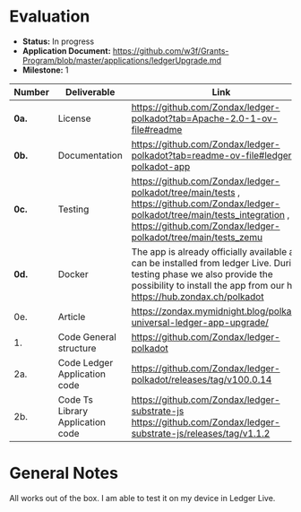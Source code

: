 # Evaluation

- **Status:** In progress
- **Application Document:** https://github.com/w3f/Grants-Program/blob/master/applications/ledgerUpgrade.md
- **Milestone:** 1

| Number | Deliverable | Link | Notes |
| ------------- | ------------- | ------------- |------------- |
| **0a.**| License | https://github.com/Zondax/ledger-polkadot?tab=Apache-2.0-1-ov-file#readme |  | 
| **0b.**  | Documentation | https://github.com/Zondax/ledger-polkadot?tab=readme-ov-file#ledger-polkadot-app | | 
| **0c.** | Testing | https://github.com/Zondax/ledger-polkadot/tree/main/tests , https://github.com/Zondax/ledger-polkadot/tree/main/tests_integration , https://github.com/Zondax/ledger-polkadot/tree/main/tests_zemu | Works
| **0d.** | Docker |The app is already officially available and can be installed from ledger Live. During testing phase we also provide the possibility to install the app from our hub https://hub.zondax.ch/polkadot | Works
| 0e. | Article | https://zondax.mymidnight.blog/polkadot-universal-ledger-app-upgrade/ |  |
| 1. | Code General structure |  https://github.com/Zondax/ledger-polkadot | Works |
| 2a. | Code Ledger Application code |  https://github.com/Zondax/ledger-polkadot/releases/tag/v100.0.14 | Works |
| 2b. | Code Ts Library Application code | https://github.com/Zondax/ledger-substrate-js  https://github.com/Zondax/ledger-substrate-js/releases/tag/v1.1.2 | Works | 

# General Notes

All works out of the box. I am able to test it on my device in Ledger Live.
